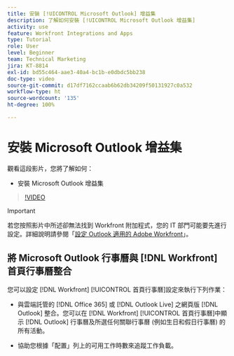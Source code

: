 ```yaml
---
title: 安裝 [!UICONTROL Microsoft Outlook] 增益集
description: 了解如何安裝 [!UICONTROL Microsoft Outlook 增益集]
activity: use
feature: Workfront Integrations and Apps
type: Tutorial
role: User
level: Beginner
team: Technical Marketing
jira: KT-8814
exl-id: bd55c464-aae3-40a4-bc1b-e0dbdc5bb238
doc-type: video
source-git-commit: d17df7162ccaab6b62db34209f50131927c0a532
workflow-type: ht
source-wordcount: '135'
ht-degree: 100%

---
```


# 安裝 Microsoft Outlook 增益集

觀看這段影片，您將了解如何：

* 安裝 Microsoft Outlook 增益集

>[!VIDEO](https://video.tv.adobe.com/v/335115/?quality=12&learn=on&enablevpops)

>[!IMPORTANT]
>
>若您按照影片中所述卻無法找到 Workfront 附加程式，您的 IT 部門可能要先進行設定。詳細說明請參閱「[設定 Outlook 適用的 Adobe Workfront](https://experienceleague.adobe.com/docs/workfront/using/adobe-workfront-integrations/workfront-for-outlook/set-up-workfront-for-outlook.html?lang=zh-Hant)」。

## 將 Microsoft Outlook 行事曆與 [!DNL Workfront] 首頁行事曆整合

您可以設定 [!DNL Workfront] [!UICONTROL 首頁行事曆]設定來執行下列作業：

* 與雲端託管的 [!DNL Office 365] 或 [!DNL Outlook Live] 之網頁版 [!DNL Outlook] 整合。您可以在 [!DNL Workfront] [!UICONTROL 首頁行事曆]中顯示 [!DNL Outlook] 行事曆及所選任何關聯行事曆 (例如生日和假日行事曆) 的所有活動。

* 協助您根據「配置」列上的可用工作時數來追蹤工作負載。
